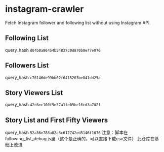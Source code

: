 # instagram-crawler
Fetch Instagram follower and following list without using Instagram API.

## Following List
query_hash ```d04b0a864b4b54837c0d870b0e77e076```

## Followers List
query_hash ```c76146de99bb02f6415203be841dd25a```

## Story Viewers List
query_hash ```42c6ec100f5e57a1fe09be16cd3a7021```

## Story List and First Fifty Viewers
query_hash ```52a36e788a02a3c612742ed5146f1676```
注意：脚本在following_list_debug.js里（这个是正确的，可以直接下载csv文件）
此仓库在基础上改进

